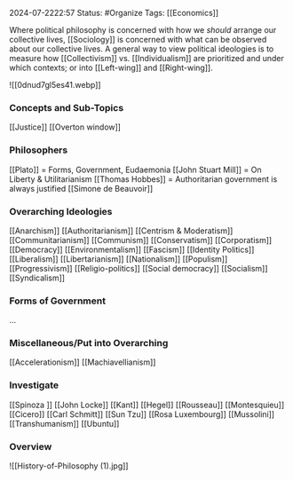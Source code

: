 2024-07-2222:57
Status: #Organize 
Tags: [[Economics]] 

Where political philosophy is concerned with how we *should* arrange our collective lives, [[Sociology]] is concerned with what can be observed about our collective lives. A general way to view political ideologies is to measure how [[Collectivism]] vs. [[Individualism]] are prioritized and under which contexts; or into [[Left-wing]] and [[Right-wing]].

![[0dnud7gl5es41.webp]]
### Concepts and Sub-Topics
[[Justice]] 
[[Overton window]]
### Philosophers 
[[Plato]] = Forms, Government, Eudaemonia 
[[John Stuart Mill]] = On Liberty & Utilitarianism 
[[Thomas Hobbes]] = Authoritarian government is always justified
[[Simone de Beauvoir]]
### Overarching Ideologies  
[[Anarchism]]
[[Authoritarianism]]
[[Centrism & Moderatism]]
[[Communitarianism]]
[[Communism]]
[[Conservatism]]
[[Corporatism]]
[[Democracy]]
[[Environmentalism]]
[[Fascism]]
[[Identity Politics]]
[[Liberalism]]
[[Libertarianism]]
[[Nationalism]]
[[Populism]]
[[Progressivism]]
[[Religio-politics]]
[[Social democracy]]
[[Socialism]]
[[Syndicalism]]
### Forms of Government 
... 
### Miscellaneous/Put into Overarching 
[[Accelerationism]]
[[Machiavellianism]]
### Investigate
[[Spinoza ]]
[[John Locke]]
[[Kant]]
[[Hegel]]
[[Rousseau]]
[[Montesquieu]]
[[Cicero]]
[[Carl Schmitt]]
[[Sun Tzu]]
[[Rosa Luxembourg]]
[[Mussolini]]
[[Transhumanism]]
[[Ubuntu]]
### Overview

![[History-of-Philosophy (1).jpg]]

